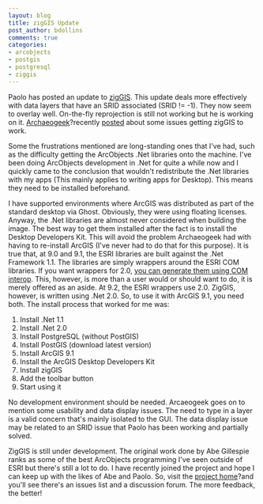 ```yaml
---
layout: blog
title: zigGIS Update
post_author: bdollins
comments: true
categories:
- arcobjects
- postgis
- postgresql
- ziggis
---
```


Paolo has posted an update to <a href="http://ziggis.googlecode.com/files/ZigGis11.zip">zigGIS</a>. This update deals more effectively with data layers that have an SRID associated (SRID != -1). They now seem to overlay well. On-the-fly reprojection is still not working but he is working on it. <a href="http://www.archaeogeek.com/blog/">Archaeogeek</a>?recently <a href="http://www.archaeogeek.com/blog/2007/01/05/arcgis-connectors-for-postgis/">posted</a> about some issues getting zigGIS to work.<!--more-->

Some the frustrations mentioned are long-standing ones that I've had, such as the difficulty getting the ArcObjects .Net libraries onto the machine. I've been doing ArcObjects development in .Net for quite a while now and I quickly came to the conclusion that wouldn't redistribute the .Net libraries with my apps (This mainly applies to writing apps for Desktop). This means they need to be installed beforehand.

I have supported environments where ArcGIS was distributed as part of the standard desktop via Ghost. Obviously, they were using floating licenses. Anyway, the .Net libraries are almost never considered when building the image. The best way to get them installed after the fact is to install the Desktop Developers Kit. This will avoid the problem Archaeogeek had with having to re-install ArcGIS (I've never had to do that for this purpose). It is true that, at 9.0 and 9.1, the ESRI libraries are built against the .Net Framework 1.1. The libraries are simply wrappers around the ESRI COM libraries. If you want wrappers for 2.0, <a href="http://msdn2.microsoft.com/en-us/library/x8fbsf00.aspx">you can generate them using COM interop</a>. This, however, is more than a user would or should want to do, it is merely offered as an aside. At 9.2, the ESRI wrappers use 2.0. ZigGIS, however, is written using .Net 2.0. So, to use it with ArcGIS 9.1, you need both. The install process that worked for me was:
<ol>
	<li>Install .Net 1.1</li>
	<li>Install .Net 2.0</li>
	<li>Install PostgreSQL (without PostGIS)</li>
	<li>Install PostGIS (download latest version)</li>
	<li>Install ArcGIS 9.1</li>
	<li>Install the ArcGIS Desktop Developers Kit</li>
	<li>Install zigGIS</li>
	<li>Add the toolbar button</li>
	<li>Start using it</li>
</ol>
No development environment should be needed. Arcaeogeek goes on to mention some usability and data display issues. The need to type in a layer is a valid concern that's mainly isolated to the GUI. The data display issue may be related to an SRID issue that Paolo has been working and partially solved.

ZigGIS is still under development. The original work done by Abe Gillespie ranks as some of the best ArcObjects programming I've seen outside of ESRI but there's still a lot to do. I have recently joined the project and hope I can keep up with the likes of Abe and Paolo. So, visit the <a href="http://code.google.com/p/ziggis/">project home</a>?and you'll see there's an issues list and a discussion forum. The more feedback, the better!